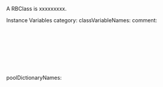 A RBClass is xxxxxxxxx.Instance Variables	category:		<Object>	classVariableNames:		<Object>	comment:		<Object>	poolDictionaryNames:		<Object>category	- xxxxxclassVariableNames	- xxxxxcomment	- xxxxxpoolDictionaryNames	- xxxxx
